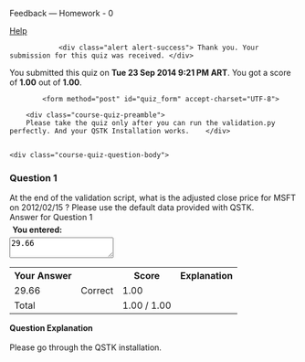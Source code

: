 Feedback — Homework - 0  </span>
  
  <a class="coursera-reporter-link" title="Click here if you're experiencing technical problems or found errors in the course materials." target="_blank" href="https://class.coursera.org/compinvesting1-004/help/quizzes?url=https%3A%2F%2Fclass.coursera.org%2Fcompinvesting1-004%2Fquiz%2Ffeedback%3Fsubmission_id%3D44508">
     Help
  </a>
</h2>


<a data-coursera-admin-helpwidget-link="" rel="help" href="https://class.coursera.org/mooc/help/quiz" title="Quiz documentation" style="display:none;">Learn more</a>




                <div class="alert alert-success"> Thank you. Your submission for this quiz was received. </div>
    


<p class="course-quiz-feedback"> You submitted this quiz on <strong>Tue 23 Sep 2014  9:21 PM ART</strong>. You got a score of <strong>1.00</strong> out of <strong>1.00</strong>. </p>


            <form method="post" id="quiz_form" accept-charset="UTF-8">
    
        <div class="course-quiz-preamble">
        Please take the quiz only after you can run the validation.py perfectly. And your QSTK Installation works.    </div>
    
    
    <div class="course-quiz-question-body">
<h3 class="course-quiz-question-number">Question 1</h3>
<div style="float:none;width:100%"> <div dir="auto" class="course-quiz-question-text">At the end of the validation script, what is the adjusted close price for MSFT on 2012/02/15 ? Please use the default data provided with QSTK. </div>
</div>
<label for="gensym_543810c35956a" class="hidden">Answer for Question 1</label><div class="course-quiz-options"></div>
<div style="padding:5px">
<strong>You entered:</strong>
</div>
<textarea dir="auto" id="gensym_543810c35956a" class="course-quiz-input" name="answer[43166a12df97ff6007ecc290bb26d3fb][answer]" readonly="">29.66</textarea><table class="table">
<tbody><tr>
<th>Your Answer</th>
<th></th>
<th>Score</th>
<th>Explanation</th>
</tr>
<tr>
<td dir="auto" class="course-quiz-student-answer">29.66</td>
<td class="course-quiz-answer-correct" title="Correct" alt="Correct"><span class="icon-ok" alt="Correct"><span class="accessible-text-for-reader">Correct</span></span></td>
<td>1.00</td>
<td></td>
</tr>
<tr>
<td>Total</td>
<td></td>
<td>1.00 / 1.00</td>
<td></td>
</tr>
</tbody></table>
<div dir="auto" class="course-quiz-question-explanation">
<b>Question Explanation<br><br></b>Please go through the QSTK installation.</div>
